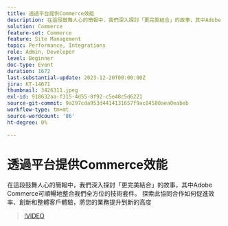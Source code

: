 ```yaml
---
title: 透過平台提供Commerce效能
description: 在這段鼓舞人心的簡報中，我們深入探討「更完美結合」的故事，其中Adobe Commerce可順暢地整合我們全方位的技術套件。 探索此協同合作如何促進效率、創新和整體客戶體驗，將您的業務提升到新的高度
solution: Commerce
feature-set: Commerce
feature: Site Management
topic: Performance, Integrations
role: Admin, Developer
level: Beginner
doc-type: Event
duration: 1672
last-substantial-update: 2023-12-20T00:00:00Z
jira: KT-14671
thumbnail: 3426311.jpeg
exl-id: 918632aa-f315-4d55-8f92-c5e48c5d6221
source-git-commit: 9a297cda953d4414131657f9ac84580aea0eabeb
workflow-type: tm+mt
source-wordcount: '86'
ht-degree: 0%

---
```


# 透過平台提供Commerce效能

在這段鼓舞人心的簡報中，我們深入探討「更完美結合」的故事，其中Adobe Commerce可順暢地整合我們全方位的技術套件。 探索此協同合作如何促進效率、創新和整體客戶體驗，將您的業務提升到新的高度

>[!VIDEO](https://video.tv.adobe.com/v/3455989/?learn=on&captions=chi_hant)
